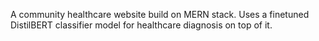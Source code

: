 A community healthcare website build on MERN stack. Uses a finetuned DistilBERT classifier model for healthcare diagnosis on top of it.
